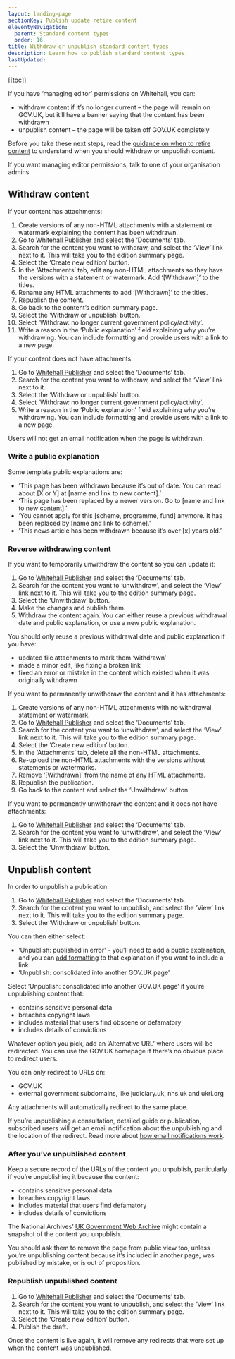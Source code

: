 ```yaml
---
layout: landing-page
sectionKey: Publish update retire content
eleventyNavigation:
  parent: Standard content types
  order: 16
title: Withdraw or unpublish standard content types
description: Learn how to publish standard content types.
lastUpdated:
---
```


[[toc]]

If you have ‘managing editor’ permissions on Whitehall, you can:

- withdraw content if it’s no longer current – the page will remain on GOV.UK, but it’ll have a banner saying that the content has been withdrawn
- unpublish content – the page will be taken off GOV.UK completely

Before you take these next steps, read the [guidance on when to retire content](https://guidance.publishing.service.gov.uk/writing-to-gov-uk-standards/plan-manage-content/manage-existing-govuk-content/#retire-outdated-content) to understand when you should withdraw or unpublish content.

If you want managing editor permissions, talk to one of your organisation admins.

## Withdraw content

If your content has attachments:

1. Create versions of any non-HTML attachments with a statement or watermark explaining the content has been withdrawn.
2. Go to [Whitehall Publisher](https://whitehall-admin.publishing.service.gov.uk/government/admin/) and select the ‘Documents’ tab.
3. Search for the content you want to withdraw, and select the ‘View’ link next to it. This will take you to the edition summary page.
4. Select the ‘Create new edition’ button.
5. In the ‘Attachments’ tab, edit any non-HTML attachments so they have the versions with a statement or watermark. Add ‘[Withdrawn]’ to the titles.
6. Rename any HTML attachments to add ‘[Withdrawn]’ to the titles.
7. Republish the content.
8. Go back to the content’s edition summary page.
9. Select the ‘Withdraw or unpublish’ button.
10. Select ‘Withdraw: no longer current government policy/activity’.
11. Write a reason in the ‘Public explanation’ field explaining why you’re withdrawing. You can include formatting and provide users with a link to a new page.

If your content does not have attachments:

1. Go to [Whitehall Publisher](https://whitehall-admin.publishing.service.gov.uk/government/admin/) and select the ‘Documents’ tab.
2. Search for the content you want to withdraw, and select the ‘View’ link next to it.
3. Select the ‘Withdraw or unpublish’ button.
4. Select ‘Withdraw: no longer current government policy/activity’.
5. Write a reason in the ‘Public explanation’ field explaining why you’re withdrawing. You can include formatting and provide users with a link to a new page.

Users will not get an email notification when the page is withdrawn.

### Write a public explanation

Some template public explanations are:

- ‘This page has been withdrawn because it’s out of date. You can read about [X or Y] at [name and link to new content].’
-  ‘This page has been replaced by a newer version. Go to [name and link to new content].’
- ‘You cannot apply for this [scheme, programme, fund] anymore. It has been replaced by [name and link to scheme].’
- ‘This news article has been withdrawn because it’s over [x] years old.’

### Reverse withdrawing content

If you want to temporarily unwithdraw the content so you can update it:

1. Go to [Whitehall Publisher](https://whitehall-admin.publishing.service.gov.uk/government/admin/) and select the ‘Documents’ tab.
2. Search for the content you want to ‘unwithdraw’, and select the ‘View’ link next to it. This will take you to the edition summary page.
3. Select the ‘Unwithdraw’ button.
4. Make the changes and publish them.
5. Withdraw the content again. You can either reuse a previous withdrawal date and public explanation, or use a new public explanation.

You should only reuse a previous withdrawal date and public explanation if you have:


- updated file attachments to mark them ‘withdrawn’
- made a minor edit, like fixing a broken link
- fixed an error or mistake in the content which existed when it was originally withdrawn

If you want to permanently unwithdraw the content and it has attachments:

1. Create versions of any non-HTML attachments with no withdrawal statement or watermark.
2. Go to [Whitehall Publisher](https://whitehall-admin.publishing.service.gov.uk/government/admin/) and select the ‘Documents’ tab.
3. Search for the content you want to ‘unwithdraw’, and select the ‘View’ link next to it. This will take you to the edition summary page.
4. Select the ‘Create new edition’ button.
5. In the ‘Attachments’ tab, delete all the non-HTML attachments.
6. Re-upload the non-HTML attachments with the versions without statements or watermarks.
7. Remove ‘[Withdrawn]’ from the name of any HTML attachments.
8. Republish the publication.
9. Go back to the content and select the ‘Unwithdraw’ button.

If you want to permanently unwithdraw the content and it does not have attachments:

1. Go to [Whitehall Publisher](https://whitehall-admin.publishing.service.gov.uk/government/admin/) and select the ‘Documents’ tab.
2. Search for the content you want to ‘unwithdraw’, and select the ‘View’ link next to it. This will take you to the edition summary page.
3. Select the ‘Unwithdraw’ button.

## Unpublish content

In order to unpublish a publication:

1. Go to [Whitehall Publisher](https://whitehall-admin.publishing.service.gov.uk/government/admin/) and select the ‘Documents’ tab.
2. Search for the content you want to unpublish, and select the ‘View’ link next to it. This will take you to the edition summary page.
3. Select the ‘Withdraw or unpublish’ button.

You can then either select:

- ‘Unpublish: published in error’ – you’ll need to add a public explanation, and you can [add formatting](LINK) to that explanation if you want to include a link
- ‘Unpublish: consolidated into another GOV.UK page’

Select ‘Unpublish: consolidated into another GOV.UK page’ if you’re unpublishing content that:

- contains sensitive personal data
- breaches copyright laws
- includes material that users find obscene or defamatory
- includes details of convictions

Whatever option you pick, add an ‘Alternative URL’ where users will be redirected. You can use the GOV.UK homepage if there’s no obvious place to redirect users.

You can only redirect to URLs on:

- GOV.UK
- external government subdomains, like judiciary.uk, nhs.uk and ukri.org

Any attachments will automatically redirect to the same place.

If you’re unpublishing a consultation, detailed guide or publication, subscribed users will get an email notification about the unpublishing and the location of the redirect. Read more about [how email notifications work](LINK).

### After you’ve unpublished content

Keep a secure record of the URLs of the content you unpublish, particularly if you’re unpublishing it because the content:

- contains sensitive personal data
- breaches copyright laws
- includes material that users find defamatory
- includes details of convictions

The National Archives’ [UK Government Web Archive](https://webarchive.nationalarchives.gov.uk/search/) might contain a snapshot of the content you unpublish. 

You should ask them to remove the page from public view too, unless you’re unpublishing content because it’s included in another page, was published by mistake, or is out of proposition.

### Republish unpublished content

1. Go to [Whitehall Publisher](https://whitehall-admin.publishing.service.gov.uk/government/admin/) and select the ‘Documents’ tab.
2. Search for the content you want to unpublish, and select the ‘View’ link next to it. This will take you to the edition summary page.
3. Select the ‘Create new edition’ button.
4. Publish the draft.

Once the content is live again, it will remove any redirects that were set up when the content was unpublished.
